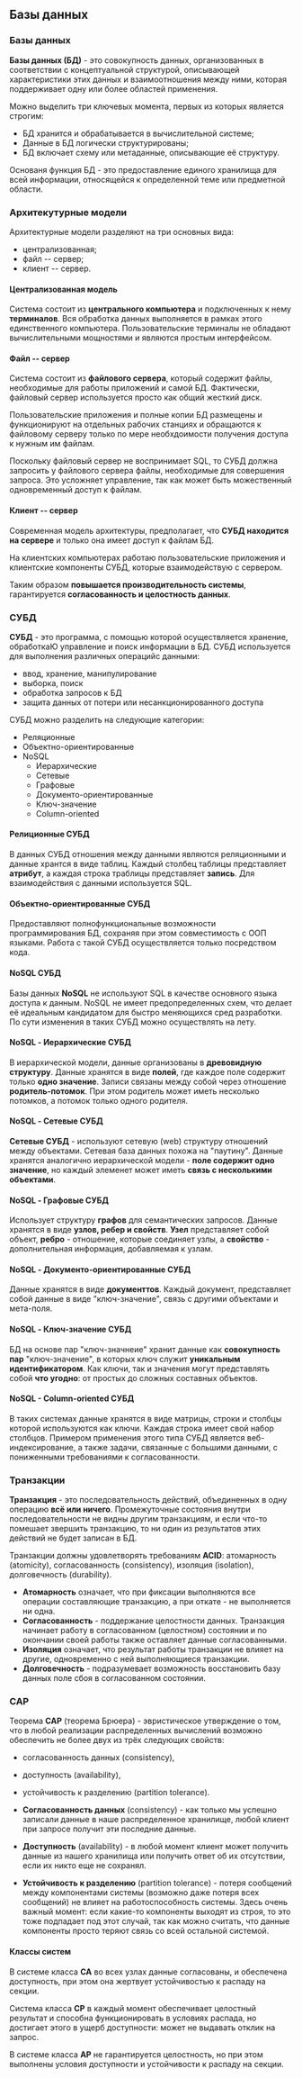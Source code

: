 ## Базы данных

### Базы данных

**Базы данных (БД)** - это совокупность данных, организованных в соответствии с концептуальной структурой, описывающей характеристики этих данных и взаимоотношения между ними, которая поддерживает одну или более областей применения.

Можно выделить три ключевых момента, первых из которых является строгим:
- БД хранится и обрабатывается в вычислительной системе;
- Данные в БД логически структурированы;
- БД включает схему или метаданные, описывающие её структуру.

Основаня функция БД - это предоставление единого хранилища для всей информации, относящейся к определенной теме или предметной области.

### Архитекутурные модели

Архитектурные модели разделяют на три основных вида:
- централизованная;
- файл -- сервер;
- клиент -- сервер.

#### Централизованная модель

Система состоит из **центрального компьютера** и подключенных к нему **терминалов**. Вся обработка данных выполняется в рамках этого единственного компьютера. Пользовательские терминалы не обладают вычислительными мощностями и являются простым интерфейсом.

#### Файл -- сервер

Система состоит из **файлового сервера**, который содержит файлы, необходимые для работы приложений и самой БД. Фактически, файловый сервер используется просто как общий жесткий диск.

Пользовательские приложения и полные копии БД размещены и функционируют на отдельных рабочих станциях и обращаются к файловому серверу только по мере необхдоимости получения доступа к нужным им файлам.

Поскольку файловый сервер не воспринимает SQL, то СУБД должна запросить у файлового сервера файлы, необходимые для совершения запроса. Это усложняет управление, так как может быть можественный одновременный доступ к файлам.

#### Клиент -- сервер

Современная модель архитектуры, предполагает, что **СУБД находится на сервере** и только она имеет доступ к файлам БД.

На клиентских компьютерах работаю пользовательские приложения и клиентские компоненты СУБД, которые взаимодействую с сервером.

Таким образом **повышается производительность системы**, гарантируется **согласованность и целостность данных**.


### СУБД

**СУБД** - это программа, с помощью которой осуществляется хранение, обработкаЮ управление и поиск информации в БД. СУБД используется для выполнения различных операцийс данными:
- ввод, хранение, манипулирование
- выборка, поиск
- обработка запросов к БД
- защита данных от потери или несанкционированного доступа

СУБД можно разделить на следующие категории:
- Реляционные
- Объектно-ориентированные
- NoSQL
  - Иерархические
  - Сетевые
  - Графовые
  - Документо-ориентированные
  - Ключ-значение
  - Column-oriented

#### Релиционные СУБД

В данных СУБД отношения между данными являются реляционными и данные хрантся в виде таблиц. Каждый столбец таблицы представляет **атрибут**, а каждая строка траблицы представляет **запись**. Для взаимодействия с данными используется SQL.

#### Объектно-ориентированные СУБД

Предоставляют полнофункциональные возможности программирования БД, сохраняя при этом совместимость с ООП языками. Работа с такой СУБД осуществляется только посредством кода.

#### NoSQL СУБД

Базы данных **NoSQL** не используют SQL в качестве основного языка доступа к данным. NoSQL не имеет предопределенных схем, что делает её идеальным кандидатом для быстро меняющихся сред разработки. По сути изменения в таких СУБД можно осуществлять на лету.

#### NoSQL - Иерархические СУБД

В иерархической модели, данные организованы в **древовидную структуру**. Данные хранятся в виде **полей**, где каждое поле содержит только **одно значение**. Записи связаны между собой через отношение **родитель-потомок**. При этом родитель может иметь несколько потомков, а потомок только одного родителя.

#### NoSQL - Сетевые СУБД

**Сетевые СУБД** - используют сетевую (web) структуру отношений между объектами. Сетевая база данных похожа на "паутину". Данные хранятся аналогично иерархической модели - **поле содержит одно значение**, но каждый элеменет может иметь **связь с несколькими объектами**.

#### NoSQL - Графовые СУБД

Использует структуру **графов** для семантических запросов. Данные хранятся в виде **узлов, ребер и свойств**. **Узел** представляет собой объект, **ребро** - отношение, которые соединяет узлы, а **свойство** - дополнительная информация, добавляемая к узлам.

#### NoSQL - Документо-ориентированные СУБД

Данные хранятся в виде **документтов**. Каждый документ, представляет собой данные в виде "ключ-значение", связь с другими объектами и мета-поля.

#### NoSQL - Ключ-значение СУБД

БД на основе пар "ключ-значнеие" хранит данные как **совокупность пар** "ключ-значение", в которых ключ служит **уникальным идентификатором**. Как ключи, так и значения могут представлять собой **что угодно**: от простых до сложных составных объектов.

#### NoSQL - Column-oriented СУБД

В таких системах данные хранятся в виде матрицы, строки и столбцы которой используются как ключи. Каждая строка имеет свой набор столбцов. Примером применения этого типа СУБД является веб-индексирование, а также задачи, связанные с большими данными, с пониженными требованиями к согласованности. 

### Транзакции

**Транзакция** - это последовательность действий, объединенных в одну операцию **всё или ничего**. Промежуточные состояния внутри последовательности не видны другим транзакциям, и если что-то помешает звершить транзакцию, то ни один из результатов этих действий не будет записан в БД.

Транзакции должны удовлетворять требованиям **ACID**: атомарность (atomicity), согласованность (consistency), изоляция (isolation), долговечность (durability).

- **Атомарность** означает, что при фиксации выполняются все операции составляющие транзакцию, а при откате - не выполняется ни одна. 
- **Согласованность** - поддержание целостности данных. Транзакция начинает работу в согласованном (целостном) состоянии и по окончании своей работы также оставляет данные согласованными.
- **Изоляция** означает, что результат работы транзакции не влияет на другие, одновременно с ней выполняющиеся транзакции.
- **Долговечность** - подразумевает возможность восстановить базу данных поле сбоя в согласованном состоянии.

### CAP

Теорема **CAP** (теорема Брюера) - эвристическое утверждение о том, что в любой реализации распределенных вычислений возможно обеспечить не более двух из трёх следующих свойств:
- согласованность данных (consistency),
- доступность (availability),
- устойчивость к разделению (partition tolerance).

- **Согласованность данных** (consistency) - как только мы успешно записали данные в наше распределенное хранилище, любой клиент при запросе получит эти последние данные.
- **Доступность** (availability) - в любой момент клиент может получить данные из нашего хранилища или получить ответ об их отсутствии, если их никто еще не сохранял.
- **Устойчивость к разделению** (partition tolerance) - потеря сообщений между компонентами системы (возможно даже потеря всех сообщений) не влияет на работоспособность системы. Здесь очень важный момент: если какие-то компоненты выходят из строя, то это тоже подпадает под этот случай, так как можно считать, что данные компоненты просто теряют связь со всей остальной системой.

#### Классы систем

В системе класса **CA** во всех узлах данные согласованы, и обеспечена доступность, при этом она жертвует устойчивостью к распаду на секции.

Система класса **CP** в каждый момент обеспечивает целостный результат и способна функционировать в условиях распада, но достигает этого в ущерб доступности: может не выдавать отклик на запрос.

В системе класса **AP** не гарантируется целостность, но при этом выполнены условия доступности и устойчивости к распаду на секции.
